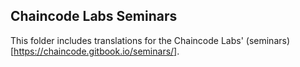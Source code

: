 ## Chaincode Labs Seminars

This folder includes translations for the Chaincode Labs' (seminars)[https://chaincode.gitbook.io/seminars/].
